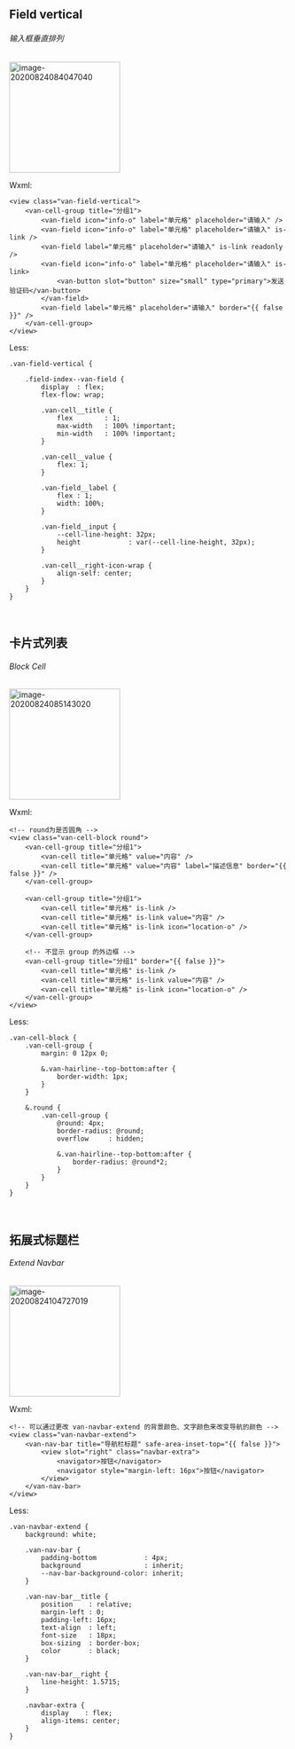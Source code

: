 ## Field vertical

###### 输入框垂直排列

<img src="https://i.loli.net/2020/08/24/VNGOlp1Rg65I4bf.png" alt="image-20200824084047040" style="width:200px" />

Wxml:

```
<view class="van-field-vertical">
	<van-cell-group title="分组1">
		<van-field icon="info-o" label="单元格" placeholder="请输入" />
		<van-field icon="info-o" label="单元格" placeholder="请输入" is-link />
		<van-field label="单元格" placeholder="请输入" is-link readonly />
		<van-field icon="info-o" label="单元格" placeholder="请输入" is-link>
			<van-button slot="button" size="small" type="primary">发送验证码</van-button>
		</van-field>
		<van-field label="单元格" placeholder="请输入" border="{{ false }}" />
	</van-cell-group>
</view>
```

Less:

```
.van-field-vertical {

	.field-index--van-field {
		display  : flex;
		flex-flow: wrap;

		.van-cell__title {
			flex        : 1;
			max-width   : 100% !important;
			min-width   : 100% !important;
		}

		.van-cell__value {
			flex: 1;
		}

		.van-field__label {
			flex : 1;
			width: 100%;
		}

		.van-field__input {
			--cell-line-height: 32px;
			height            : var(--cell-line-height, 32px);
		}

		.van-cell__right-icon-wrap {
			align-self: center;
		}
	}
}
```

​       

## 卡片式列表

###### Block Cell

<img src="https://i.loli.net/2020/08/24/6cCI1r2n5BGmeP8.png" alt="image-20200824085143020" style="width:200px" />

Wxml:

```
<!-- round为是否圆角 -->
<view class="van-cell-block round">
	<van-cell-group title="分组1">
		<van-cell title="单元格" value="内容" />
		<van-cell title="单元格" value="内容" label="描述信息" border="{{ false }}" />
	</van-cell-group>

	<van-cell-group title="分组1">
		<van-cell title="单元格" is-link />
		<van-cell title="单元格" is-link value="内容" />
		<van-cell title="单元格" is-link icon="location-o" />
	</van-cell-group>
	
	<!-- 不显示 group 的外边框 -->
	<van-cell-group title="分组1" border="{{ false }}">
		<van-cell title="单元格" is-link />
		<van-cell title="单元格" is-link value="内容" />
		<van-cell title="单元格" is-link icon="location-o" />
	</van-cell-group>
</view>
```

Less:

```
.van-cell-block {
	.van-cell-group {
		margin: 0 12px 0;

		&.van-hairline--top-bottom:after {
			border-width: 1px;
		}
	}

	&.round {
		.van-cell-group {
			@round: 4px;
			border-radius: @round;
			overflow     : hidden;

			&.van-hairline--top-bottom:after {
				border-radius: @round*2;
			}
		}
	}
}
```

​    

## 拓展式标题栏

###### Extend Navbar

<img src="https://i.loli.net/2020/08/24/sVx7MYUSOcok29u.png" alt="image-20200824104727019" style="width:200px" />

Wxml:

```
<!-- 可以通过更改 van-navbar-extend 的背景颜色、文字颜色来改变导航的颜色 -->
<view class="van-navbar-extend">
	<van-nav-bar title="导航栏标题" safe-area-inset-top="{{ false }}">
		<view slot="right" class="navbar-extra">
			<navigator>按钮</navigator>
			<navigator style="margin-left: 16px">按钮</navigator>
		</view>
	</van-nav-bar>
</view>
```

Less:

```
.van-navbar-extend {
	background: white;

	.van-nav-bar {
		padding-bottom            : 4px;
		background                : inherit;
		--nav-bar-background-color: inherit;
	}

	.van-nav-bar__title {
		position    : relative;
		margin-left : 0;
		padding-left: 16px;
		text-align  : left;
		font-size   : 18px;
		box-sizing  : border-box;
		color       : black;
	}

	.van-nav-bar__right {
		line-height: 1.5715;
	}

	.navbar-extra {
		display    : flex;
		align-items: center;
	}
}
```

